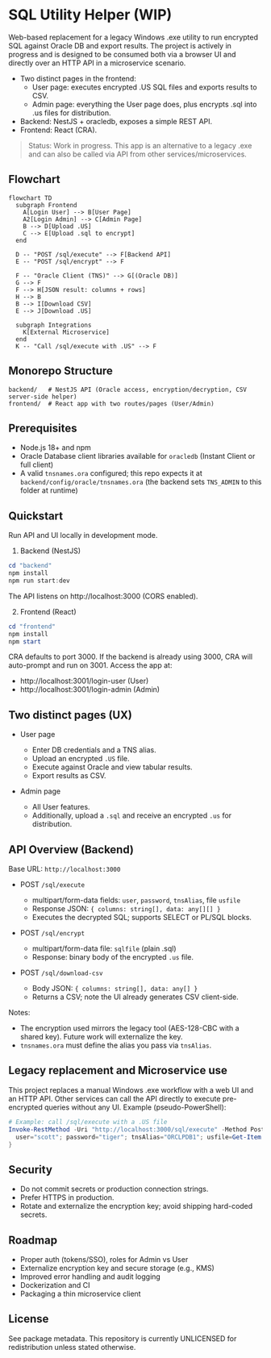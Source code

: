 # SQL Utility Helper (WIP)

Web-based replacement for a legacy Windows .exe utility to run encrypted SQL against Oracle DB and export results. The project is actively in progress and is designed to be consumed both via a browser UI and directly over an HTTP API in a microservice scenario.

- Two distinct pages in the frontend:
  - User page: executes encrypted .US SQL files and exports results to CSV.
  - Admin page: everything the User page does, plus encrypts .sql into .us files for distribution.
- Backend: NestJS + oracledb, exposes a simple REST API.
- Frontend: React (CRA).

> Status: Work in progress. This app is an alternative to a legacy .exe and can also be called via API from other services/microservices.

## Flowchart

```mermaid
flowchart TD
  subgraph Frontend
    A[Login User] --> B[User Page]
    A2[Login Admin] --> C[Admin Page]
    B --> D[Upload .US]
    C --> E[Upload .sql to encrypt]
  end

  D -- "POST /sql/execute" --> F[Backend API]
  E -- "POST /sql/encrypt" --> F

  F -- "Oracle Client (TNS)" --> G[(Oracle DB)]
  G --> F
  F --> H[JSON result: columns + rows]
  H --> B
  B --> I[Download CSV]
  E --> J[Download .US]

  subgraph Integrations
    K[External Microservice]
  end
  K -- "Call /sql/execute with .US" --> F
```

## Monorepo Structure

```
backend/   # NestJS API (Oracle access, encryption/decryption, CSV server-side helper)
frontend/  # React app with two routes/pages (User/Admin)
```

## Prerequisites

- Node.js 18+ and npm
- Oracle Database client libraries available for `oracledb` (Instant Client or full client)
- A valid `tnsnames.ora` configured; this repo expects it at `backend/config/oracle/tnsnames.ora` (the backend sets `TNS_ADMIN` to this folder at runtime)

## Quickstart

Run API and UI locally in development mode.

1) Backend (NestJS)

```powershell
cd "backend"
npm install
npm run start:dev
```

The API listens on http://localhost:3000 (CORS enabled).

2) Frontend (React)

```powershell
cd "frontend"
npm install
npm start
```

CRA defaults to port 3000. If the backend is already using 3000, CRA will auto-prompt and run on 3001. Access the app at:

- http://localhost:3001/login-user (User)
- http://localhost:3001/login-admin (Admin)

## Two distinct pages (UX)

- User page
  - Enter DB credentials and a TNS alias.
  - Upload an encrypted `.US` file.
  - Execute against Oracle and view tabular results.
  - Export results as CSV.

- Admin page
  - All User features.
  - Additionally, upload a `.sql` and receive an encrypted `.us` for distribution.

## API Overview (Backend)

Base URL: `http://localhost:3000`

- POST `/sql/execute`
  - multipart/form-data fields: `user`, `password`, `tnsAlias`, file `usfile`
  - Response JSON: `{ columns: string[], data: any[][] }`
  - Executes the decrypted SQL; supports SELECT or PL/SQL blocks.

- POST `/sql/encrypt`
  - multipart/form-data file: `sqlfile` (plain .sql)
  - Response: binary body of the encrypted `.us` file.

- POST `/sql/download-csv`
  - Body JSON: `{ columns: string[], data: any[] }`
  - Returns a CSV; note the UI already generates CSV client-side.

Notes:
- The encryption used mirrors the legacy tool (AES-128-CBC with a shared key). Future work will externalize the key.
- `tnsnames.ora` must define the alias you pass via `tnsAlias`.

## Legacy replacement and Microservice use

This project replaces a manual Windows .exe workflow with a web UI and an HTTP API. Other services can call the API directly to execute pre-encrypted queries without any UI. Example (pseudo-PowerShell):

```powershell
# Example: call /sql/execute with a .US file
Invoke-RestMethod -Uri "http://localhost:3000/sql/execute" -Method Post -Form @{
  user="scott"; password="tiger"; tnsAlias="ORCLPDB1"; usfile=Get-Item ".\query.us"
}
```

## Security

- Do not commit secrets or production connection strings.
- Prefer HTTPS in production.
- Rotate and externalize the encryption key; avoid shipping hard-coded secrets.

## Roadmap

- Proper auth (tokens/SSO), roles for Admin vs User
- Externalize encryption key and secure storage (e.g., KMS)
- Improved error handling and audit logging
- Dockerization and CI
- Packaging a thin microservice client

## License

See package metadata. This repository is currently UNLICENSED for redistribution unless stated otherwise.
